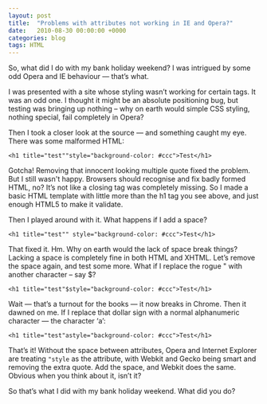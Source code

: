 ```yaml
---
layout: post
title:  "Problems with attributes not working in IE and Opera?"
date:   2010-08-30 00:00:00 +0000
categories: blog
tags: HTML
---
```

So, what did I do with my bank holiday weekend? I was intrigued by some odd Opera and IE behaviour — that’s what.

I was presented with a site whose styling wasn’t working for certain tags. It was an odd one. I thought it might be an
absolute positioning bug, but testing was bringing up nothing – why on earth would simple CSS styling, nothing special,
fail completely in Opera?

Then I took a closer look at the source — and something caught my eye. There was some malformed HTML:

```
<h1 title="test""style="background-color: #ccc">Test</h1>
```

Gotcha! Removing that innocent looking multiple quote fixed the problem. But I still wasn't happy. Browsers should
recognise and fix badly formed HTML, no? It’s not like a closing tag was completely missing. So I made a basic HTML
template with little more than the h1 tag you see above, and just enough HTML5 to make it validate.

Then I played around with it. What happens if I add a space?

```
<h1 title="test"" style="background-color: #ccc">Test</h1>
```

That fixed it. Hm. Why on earth would the lack of space break things? Lacking a space is completely fine in both HTML
and XHTML. Let’s remove the space again, and test some more. What if I replace the rogue " with another character
– say $?

````
<h1 title="test"$style="background-color: #ccc">Test</h1>
````

Wait — that’s a turnout for the books — it now breaks in Chrome. Then it dawned on me. If I replace that dollar sign
with a normal alphanumeric character — the character ‘a’:

````
<h1 title="test"astyle="background-color: #ccc">Test</h1>
````

That’s it! Without the space between attributes, Opera and Internet Explorer are treating `"style` as the attribute,
with Webkit and Gecko being smart and removing the extra quote. Add the space, and Webkit does the same. Obvious when
you think about it, isn’t it?

So that’s what I did with my bank holiday weekend. What did you do?